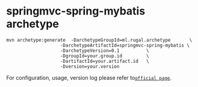 springmvc-spring-mybatis archetype    
==========================

    mvn archetype:generate  -DarchetypeGroupId=ml.rugal.archetype       \
                        -DarchetypeArtifactId=springmvc-spring-mybatis \
                        -DarchetypeVersion=0.1          \
                        -DgroupId=your.group.id         \
                        -DartifactId=your.artifact.id   \
                        -Dversion=your.version


For configuration, usage, version log please refer to[`official page`](http://rugal.github.io/development/2014/07/06/my-archetype-in-maven/).
